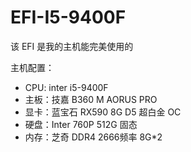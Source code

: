 # EFI-I5-9400F

该 EFI 是我的主机能完美使用的

主机配置：
- CPU: inter i5-9400F
- 主板：技嘉 B360 M AORUS PRO
- 显卡：蓝宝石 RX590 8G D5 超白金 OC
- 硬盘：Inter 760P 512G 固态
- 内存：芝奇 DDR4 2666频率 8G*2
